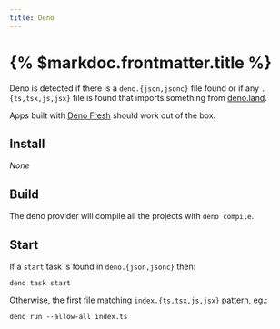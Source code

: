 ```yaml
---
title: Deno
---
```


# {% $markdoc.frontmatter.title %}

Deno is detected if there is a `deno.{json,jsonc}` file found or if any `.{ts,tsx,js,jsx}` file is found that imports something from [deno.land](https://deno.land).

Apps built with [Deno Fresh](https://fresh.deno.dev/) should work out of the box.

## Install

_None_

## Build

The deno provider will compile all the projects with `deno compile`.

## Start

If a `start` task is found in `deno.{json,jsonc}` then:

```
deno task start
```

Otherwise, the first file matching `index.{ts,tsx,js,jsx}` pattern, eg.:

```
deno run --allow-all index.ts
```

